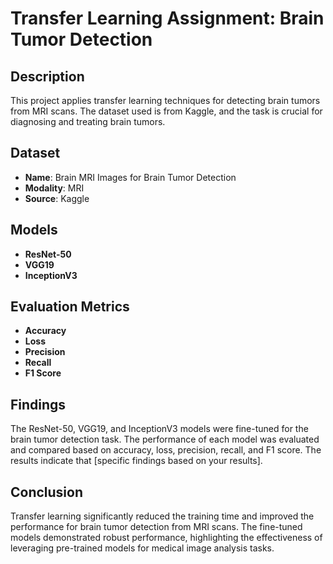 # Transfer Learning Assignment: Brain Tumor Detection

## Description
This project applies transfer learning techniques for detecting brain tumors from MRI scans. The dataset used is from Kaggle, and the task is crucial for diagnosing and treating brain tumors.

## Dataset
- **Name**: Brain MRI Images for Brain Tumor Detection
- **Modality**: MRI
- **Source**: Kaggle

## Models
- **ResNet-50**
- **VGG19**
- **InceptionV3**

## Evaluation Metrics
- **Accuracy**
- **Loss**
- **Precision**
- **Recall**
- **F1 Score**

## Findings
The ResNet-50, VGG19, and InceptionV3 models were fine-tuned for the brain tumor detection task. The performance of each model was evaluated and compared based on accuracy, loss, precision, recall, and F1 score. The results indicate that [specific findings based on your results].

## Conclusion
Transfer learning significantly reduced the training time and improved the performance for brain tumor detection from MRI scans. The fine-tuned models demonstrated robust performance, highlighting the effectiveness of leveraging pre-trained models for medical image analysis tasks.
